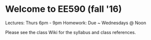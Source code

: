 # Welcome to EE590 (fall '16)

Lectures: Thurs 6pm - 9pm
Homework: Due ~ Wednesdays @ Noon

Please see the class Wiki for the syllabus and class references.
